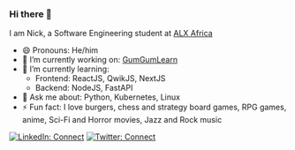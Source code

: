### Hi there 👋

<!--
**n1klaus/n1klaus** is a ✨ _special_ ✨ repository because its `README.md` (this file) appears on your GitHub profile.

Here are some ideas to get you started:

- 🔭 I’m currently working on ...
- 🌱 I’m currently learning ...
- 👯 I’m looking to collaborate on ...
- 🤔 I’m looking for help with ...
- 💬 Ask me about ...
- 📫 How to reach me: ...
- 😄 Pronouns: ...
- ⚡ Fun fact: ...
-->

I am Nick, a Software Engineering student at [ALX Africa](https://www.alxafrica.com/software-engineering-2022/)

- 😄 Pronouns: He/him
- 🔭 I’m currently working on: [GumGumLearn](https://github.com/n1klaus/GumGumLearn)
- 🌱 I’m currently learning:
  - Frontend: ReactJS, QwikJS, NextJS
  - Backend: NodeJS, FastAPI
- 💬 Ask me about: Python, Kubernetes, Linux
- ⚡ Fun fact: I love burgers, chess and strategy board games, RPG games, anime, Sci-Fi and Horror movies, Jazz and Rock music

<!--[![n1klaus's GitHub stats](https://github-readme-stats.vercel.app/api?username=n1klaus)](https://github.com/anuraghazra/github-readme-stats)-->

[![LinkedIn: Connect](https://img.shields.io/badge/LinkedIn-Connect-blue)][1]
[![Twitter: Connect](https://img.shields.io/badge/Twitter-Connect-blue)][2]

[1]: https://www.linkedin.com/in/nicknyanjui
[2]: https://twitter.com/uncle_saitama

